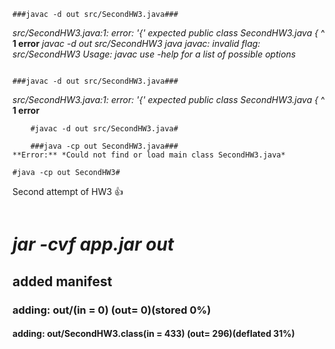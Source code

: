 	###javac -d out src/SecondHW3.java###
*src/SecondHW3.java:1: error: '{' expected*
	*public class SecondHW3.java {*
               ^
**1 error**
*javac -d out src/SecondHW3 java*
*javac: invalid flag: src/SecondHW3*
*Usage: javac <options> <source files>*
*use -help for a list of possible options*
```
```
	###javac -d out src/SecondHW3.java###
*src/SecondHW3.java:1: error: '{' expected*
*public class SecondHW3.java {*
                      ^
**1 error**
```
	#javac -d out src/SecondHW3.java#
```
```
	###java -cp out SecondHW3.java###
**Error:** *Could not find or load main class SecondHW3.java*
```
	#java -cp out SecondHW3#
Second attempt of HW3 
:+1:

```
```
# *jar -cvf app.jar out* #
## **added manifest** ##
### adding: out/(in = 0) (out= 0)(stored 0%) ###
#### adding: out/SecondHW3.class(in = 433) (out= 296)(deflated 31%) ####


